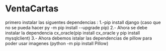 # VentaCartas
primero instalar las siguentes dependencias :
1.-pip install django (caso que no se pueda hacer py -m pip install --upgrade pip)
2.- Ahora se debe instalar la dependencia cx_oracle(pip install cx_oracle y pip install mysqlclient)
3.- Ahora debemos istalar las dependencias de pillow para poder usar imagenes (python -m pip install Pillow)
